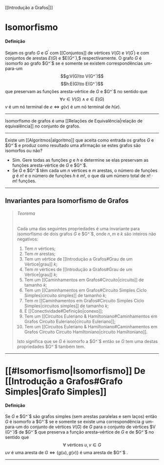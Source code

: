 [[Introdução a Grafos|]]
# Isomorfismo
#### Definição
Sejam os grafo $G$ e $G^\prime$ com [[Conjuntos]] de vértices $V(G)$ e $V(G^\prime)$ e com conjuntos de arestas $E(G)$ e $E(G^`),$ respectivamente. O grafo $G$ é isomorfo ao grafo $G^`$ se e somente se existem correspondências um-para-um
$$g:V(G)\to V(G^`)$$
$$h:E(G)\to E(G^`)$$
que preservam as funções aresta-vértice de $G$ e $G^`$ no sentido que
$$\forall v\in V(G)\wedge e\in E(G)$$
$v$ é um nó terminal de $e\iff g(v)$ é um nó terminal de $h(e)$.

---
Isomorfismo de grafos é uma [[Relações de Equivalência|relação de equivalência]] no conjunto de grafos.

---
Existe um [[Algoritmos|algoritmo]] que aceita como entrada os grafos $G$ e $G^`$ e produz como resultado uma afirmação se estes grafos são isomorfos ou não?
- Sim. Gere todas as funções $g$ e $h$ e determine se elas preservam as funções aresta-vértice de $G$ e $G^`$.
- Se $G$ e $G^`$ têm cada um $n$ vértices e $m$ arestas, o número de funções $g$ é $n!$ e o número de funções $h$ é $m!$, o que dá um número total de $n!\cdot m!$ funções.

---
## Invariantes para Isomorfismo de Grafos
> ###### Teorema
> Cada uma das seguintes propriedades é uma invariante para isomorfismo de dois grafos $G$ e $G^`$, onde $n,m$ e $k$ são inteiros não negativos:
> 1. Tem $n$ vértices;
> 2. Tem $m$ arestas;
> 3. Tem um vértice de [[Introdução a Grafos#Grau de um Vértice|grau]] $k$;
> 4. Tem $m$ vértices de [[Introdução a Grafos#Grau de um Vértice|grau]] $k$;
> 5. Tem um [[Caminhamentos em Grafos#Circuito|circuito]] de tamanho $k$;
> 6. Tem um [[Caminhamentos em Grafos#Circuito Simples Ciclo Simples|circuito simples]] de tamanho $k$;
> 7. Tem $m$ [[Caminhamentos em Grafos#Circuito Simples Ciclo Simples|circuitos simples]] de tamanho $k$;
> 8. É [[Conectividade#Definição|conexo]];
> 9. Tem um [[Circuitos Euleriano & Hamiltoniano#Caminhamentos em Grafos Circuito Euleriano|circuito Euleriano]];
> 10. Tem um [[Circuitos Euleriano & Hamiltoniano#Caminhamentos em Grafos Circuito Circuito Hamiltoniano|circuito Hamiltoniano]].
> 
> Isto significa que se $G$ é isomorfo a $G^`$ então se $G$ tem uma destas propriedades $G^`$ também tem.

---
# [[#Isomorfismo|Isomorfismo]] De [[Introdução a Grafos#Grafo Simples|Grafo Simples]]
#### Definição
Se $G$ e $G^`$ são grafos simples (sem arestas paralelas e sem laços) então $G$ é isomorfo a $G^`$ se e somente se existe uma correspondência $g$ um-para-um do conjunto de vértices $V (G)$ de $G$ para o conjunto de vértices $V (G^`)$ de $G^`$ que preserva a função aresta–vértice de $G$ e de $G^`$ no sentido que
$$\forall \mbox{ vértices } u,v\in G$$ $uv$ é uma aresta de $G\iff\{g(u),g(v)\}$ é uma aresta de $G^`$ .

---
